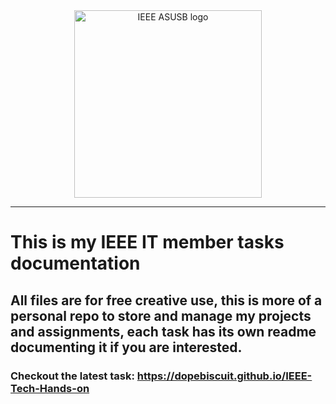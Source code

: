 <div align="center"><img src="https://i.imgur.com/Ba9CDl0.jpg" alt="IEEE ASUSB logo" width="300" height="300"/></div><hr>

# This is my IEEE IT member tasks documentation

**All files are for free creative use, this is more of a personal repo to store and manage my projects and assignments, each task has its own readme documenting it if you are interested.**
---
### Checkout the latest task: https://dopebiscuit.github.io/IEEE-Tech-Hands-on

